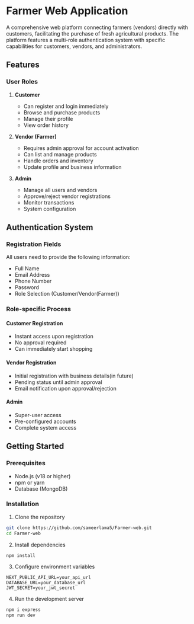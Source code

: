 # Farmer Web Application

A comprehensive web platform connecting farmers (vendors) directly with customers, facilitating the purchase of fresh agricultural products. The platform features a multi-role authentication system with specific capabilities for customers, vendors, and administrators.

## Features

### User Roles

1. **Customer**
   - Can register and login immediately
   - Browse and purchase products
   - Manage their profile
   - View order history

2. **Vendor (Farmer)**
   - Requires admin approval for account activation
   - Can list and manage products
   - Handle orders and inventory
   - Update profile and business information

3. **Admin**
   - Manage all users and vendors
   - Approve/reject vendor registrations
   - Monitor transactions
   - System configuration

## Authentication System

### Registration Fields
All users need to provide the following information:

- Full Name
- Email Address
- Phone Number
- Password
- Role Selection (Customer/Vendor(Farmer))

### Role-specific Process

#### Customer Registration
- Instant access upon registration
- No approval required
- Can immediately start shopping

#### Vendor Registration
- Initial registration with business details(in future)
- Pending status until admin approval
- Email notification upon approval/rejection

#### Admin
- Super-user access
- Pre-configured accounts
- Complete system access

## Getting Started

### Prerequisites
- Node.js (v18 or higher)
- npm or yarn
- Database (MongoDB)

### Installation

1. Clone the repository
```bash
git clone https://github.com/sameerlama5/Farmer-web.git
cd Farmer-web
```

2. Install dependencies
```bash
npm install
```

3. Configure environment variables
```
NEXT_PUBLIC_API_URL=your_api_url
DATABASE_URL=your_database_url
JWT_SECRET=your_jwt_secret
```

4. Run the development server
```bash
npm i express
npm run dev
```